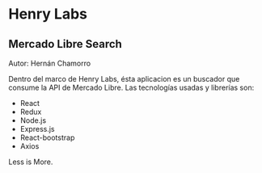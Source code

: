 # Henry Labs
## Mercado Libre Search


Autor: Hernán Chamorro

Dentro del marco de Henry Labs, ésta aplicacion es un buscador que consume la API de Mercado Libre.
Las tecnologías usadas y librerías son: 

- React
- Redux
- Node.js
- Express.js
- React-bootstrap
- Axios

Less is More.
